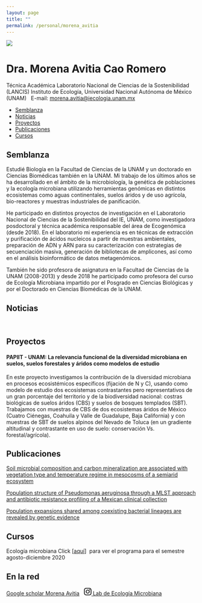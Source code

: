 ```yaml
---
layout: page
title: ""
permalink: /personal/morena_avitia
---
```


<img src="/assets/morena files/Morena-Avitia-Foto.png" width="350px">
<h1>Dra. Morena Avitia Cao Romero</h1>
Técnica Académica
Laboratorio Nacional de Ciencias de la Sostenibilidad (LANCIS)
Instituto de Ecología, Universidad Nacional Autónoma de México (UNAM)
&nbsp;
E-mail: <a href="mailto:morena.avitia@iecologia.unam.mx">morena.avitia@iecologia.unam.mx</a>

- <a href="#semblanza">Semblanza</a>
- <a href="#noticias">Noticias</a>
- <a href="#proyectos">Proyectos</a>
- <a href="#publicaciones">Publicaciones</a>
- <a href="#cursos">Cursos</a>
<h2 id="semblanza">Semblanza</h2>
Estudié Biología en la Facultad de Ciencias de la UNAM y un doctorado en Ciencias Biomédicas también en la UNAM. Mi trabajo de los últimos años se ha desarrollado en el ámbito de la microbiología, la genética de poblaciones y la ecología microbiana utilizando herramientas genómicas en distintos ecosistemas como aguas continentales, suelos áridos y de uso agrícola, bio-reactores y muestras industriales de panificación. 

He participado en distintos proyectos de investigación en el Laboratorio Nacional de Ciencias de la Sostenibilidad del IE, UNAM, como investigadora posdoctoral y técnica académica responsable del área de Ecogenómica (desde 2018). En el laboratorio mi experiencia es en técnicas de extracción y purificación de ácidos nucleicos a partir de muestras ambientales, preparación de ADN y ARN para su caracterización con estrategias de secuenciación masiva, generación de bibliotecas de amplicones, así como en el análisis bioinformático de datos metagenómicos. 

También he sido profesora de asignatura en la Facultad de Ciencias de la UNAM (2008-2013) y desde 2018 he participado como profesora del curso de Ecología Microbiana impartido por el Posgrado en Ciencias Biológicas y por el Doctorado en Ciencias Biomédicas de la UNAM.
<h2 id="noticias">Noticias</h2>
&nbsp;
<h2 id="proyectos">Proyectos</h2>
<h4>PAPIIT - UNAM: La relevancia funcional de la diversidad microbiana en suelos, suelos forestales y áridos como modelos de estudio
</h4>
En este proyecto investigamos la contribución de la diversidad microbiana en procesos ecosistémicos específicos (fijación de N y C), usando como modelo de estudio dos ecosistemas contrastantes pero representativos de un gran porcentaje del territorio y de la biodiversidad nacional: costras biológicas de suelos áridos (CBS) y suelos de bosques templados (SBT). Trabajamos con muestras de CBS de dos ecosistemas áridos de México (Cuatro Ciénegas, Coahuila y Valle de Guadalupe, Baja California) y con muestras de SBT de suelos alpinos del Nevado de Toluca (en un gradiente altitudinal y contrastante en uso de suelo: conservación Vs. forestal/agrícola).

<h2 id="publicaciones">Publicaciones</h2>
<a href="https://academic.oup.com/femsle/article-abstract/368/4/fnab012/6129800" target="_blank" rel="noopener">Soil microbial composition and carbon mineralization are associated with vegetation type and temperature regime in mesocosms of a semiarid ecosystem</a>
&nbsp;

<a href="https://www.sciencedirect.com/science/article/abs/pii/S156713481830371X" target="_blank" rel="noopener">Population structure of Pseudomonas aeruginosa through a MLST approach and antibiotic resistance profiling of a Mexican clinical collection</a>
&nbsp;


<a href="https://peerj.com/articles/696/" target="_blank" rel="noopener">Population expansions shared among coexisting bacterial lineages are revealed by genetic evidence</a>


<h2 id="cursos">Cursos</h2>
Ecología microbiana
Click [<a href="/assets/morena files/EcologiaMicrobiana_temario_2020.pdf" target="_blank" rel="noopener">aquí</a>]  para ver el programa para el semestre agosto-diciembre 2020

<h2>En la red</h2>
<a href="https://scholar.google.com.mx/citations?hl=en&amp;user=uijRTzgAAAAJ" target="_blank" rel="noopener">Google scholar Morena Avitia</a>
&nbsp;
<img src="/assets/morena files/instagram-60x60.png" width="20px"><a href="https://www.instagram.com/microbiomas/" target="_blank" rel="noopener">  Lab de Ecología Microbiana</a>



